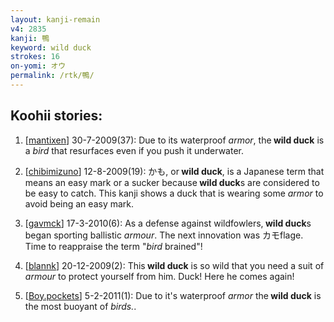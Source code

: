 ```yaml
---
layout: kanji-remain
v4: 2835
kanji: 鴨
keyword: wild duck
strokes: 16
on-yomi: オウ
permalink: /rtk/鴨/
---
```


## Koohii stories: 

1) [<a href="http://kanji.koohii.com/profile/mantixen">mantixen</a>] 30-7-2009(37): Due to its waterproof <em>armor</em>, the<strong> wild duck</strong> is a <em>bird</em> that resurfaces even if you push it underwater.

2) [<a href="http://kanji.koohii.com/profile/chibimizuno">chibimizuno</a>] 12-8-2009(19): かも, or<strong> wild duck</strong>, is a Japanese term that means an easy mark or a sucker because<strong> wild duck</strong>s are considered to be easy to catch. This kanji shows a duck that is wearing some <em>armor</em> to avoid being an easy mark.

3) [<a href="http://kanji.koohii.com/profile/gavmck">gavmck</a>] 17-3-2010(6): As a defense against wildfowlers,<strong> wild duck</strong>s began sporting ballistic <em>armour</em>. The next innovation was カモflage. Time to reappraise the term &quot;<em>bird</em> brained&quot;!

4) [<a href="http://kanji.koohii.com/profile/blannk">blannk</a>] 20-12-2009(2): This<strong> wild duck</strong> is so wild that you need a suit of <em>armour</em> to protect yourself from him. Duck! Here he comes again!

5) [<a href="http://kanji.koohii.com/profile/Boy.pockets">Boy.pockets</a>] 5-2-2011(1): Due to it&#039;s waterproof <em>armor</em> the<strong> wild duck</strong> is the most buoyant of <em>birds.</em>.

